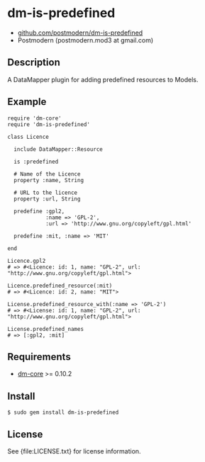 # dm-is-predefined

* [github.com/postmodern/dm-is-predefined](http://github.com/postmodern/dm-is-predefined)
* Postmodern (postmodern.mod3 at gmail.com)

## Description

A DataMapper plugin for adding predefined resources to Models.

## Example

    require 'dm-core'
    require 'dm-is-predefined'
  
    class Licence
  
      include DataMapper::Resource

      is :predefined
    
      # Name of the Licence
      property :name, String
    
      # URL to the licence
      property :url, String
    
      predefine :gpl2,
                :name => 'GPL-2',
                :url => 'http://www.gnu.org/copyleft/gpl.html'

      predefine :mit, :name => 'MIT'
  
    end
  
    Licence.gpl2
    # => #<Licence: id: 1, name: "GPL-2", url: "http://www.gnu.org/copyleft/gpl.html">
  
    Licence.predefined_resource(:mit)
    # => #<Licence: id: 2, name: "MIT">

    License.predefined_resource_with(:name => 'GPL-2')
    # => #<License: id: 1, name: "GPL-2", url: "http://www.gnu.org/copyleft/gpl.html">

    License.predefined_names
    # => [:gpl2, :mit]

## Requirements

* [dm-core](http://github.com/datamapper/dm-core/) >= 0.10.2

## Install

    $ sudo gem install dm-is-predefined

## License

See {file:LICENSE.txt} for license information.

